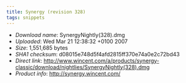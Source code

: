 ```yaml
---
title: Synergy (revision 328)
tags: snippets
---
```


-   *Download name*: SynergyNightly(328).dmg
-   *Uploaded*: Wed Mar 21 12:38:32 +0100 2007
-   *Size*: 1,551,685 bytes
-   *SHA1 checksum*: d08015e748d5f4afd2815ff370e74a0e2c72bd43
-   *Direct link*: <http://www.wincent.com/a/products/synergy-classic/download/nightlies/SynergyNightly(328).dmg>
-   *Product info*: <http://synergy.wincent.com/>
